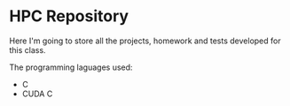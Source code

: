 <h1><b>HPC Repository</b></h1>

<p>Here I'm going to store all the projects, homework and tests developed for this class.</p>

<p>The programming laguages used:</p>
<ul>
<li>C</li>
<li>CUDA C</li>
</ul>

